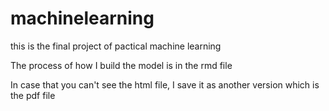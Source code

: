 # machinelearning
this is the final project of pactical machine learning

The process of how I build the model is in the rmd file

In case that you can't see the html file, I save it as another version which is the pdf file

